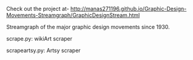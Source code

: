 Check out the project at- http://manas271196.github.io/Graphic-Design-Movements-Streamgraph/GraphicDesignStream.html

Streamgraph of the major graphic design movements since 1930.

scrape.py: wikiArt scraper

scrapeartsy.py: Artsy scraper
